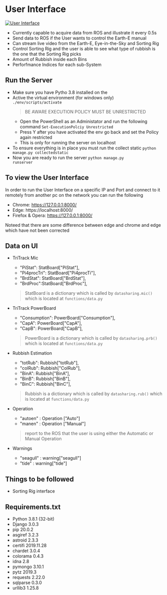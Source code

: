 # User Interface

[![User Interface](https://img.youtube.com/vi/Veu4dWLZzMg/0.jpg)](https://youtu.be/Veu4dWLZzMg)

- Currently capable to acquire data from ROS and illustrate it every 0.5s
- Send data to ROS if the User wants to control the Earth-E manual
- Can stream live video from the Earth-E, Eye-in-the-Sky and Sorting Rig
- Control Sorting Rig and the user is able to see what type of rubbish is the one that the Sorting Rig picks
- Amount of Rubbish inside each Bins
- Perforfmance Indices for each sub-System

## Run the Server

- Make sure you have Pytho 3.8 installed on the 
- Active the virtual environment (for windows only)
  <code>./env/scripts/activate</code>
  > BE AWARE EXECUTION POLICY MUST BE UNRESTRICTED
    - Open the PowerShell as an Administator and run the following command <code>Set-ExecutionPolciy Unrestricted</code>
    - Press Y after you have activated the env go back and set the Policy again restricted
    - This is only for running the server on localhost
- To ensure everything is in place you must run the collect  static 
<code>python manage.py collectedstatic</code>
- Now you are ready to run the server
<code>python manage.py runserver</code>

## To view the User Interface

In order to run the User Interface on a specific IP and Port and connect to it remotely from another pc on the network you can run the following   

- Chrome: https://127.0.0.1:8000/
- Edge: https://localhost:8000/
- Firefox & Opera: https://127.0.0.1:8000/

Noteed that there are some difference between edge and chrome and edge which have not been corrected

## Data on UI
- TriTrack Mic
  - "PiStat": StatBoard["PiStat"],
  - "Pi4procTri": StatBoard["Pi4procTi"],
  - "BrdStat": StatBoard["BrdStat"],
  - "BrdProc":StatBoard["BrdProc"],
  > StatBoard is a dictionary which is called by <code>datasharing.mic()</code> which is located at <code>functions/data.py</code>
  
- TriTrack PowerBoard
  - "Consumption": PowerBoard["Consumption"],
  - "CapA": PowerBoard["CapA"], 
  - "CapB": PowerBoard["CapB"],
  > PowerBoard is a dictionary which is called by <code>datasharing.prb()</code> which is located at <code>functions/data.py</code>
  
- Rubbish Estimation
  - "totRub": Rubbish["totRub"],
  - "colRub": Rubbish["ColRub"],
  - "BinA": Rubbish["BinA"],
  - "BinB": Rubbish["BinB"],
  - "BinC": Rubbish["BinC"],
  > Rubbish is a dictionary which is called by <code>datasharing.rub()</code> which is located at <code>functions/data.py</code>
  
- Operation
  - "autoen" : Operation ["Auto"]
  - "manen" : Operation ["Manual"]
  > report to the ROS that the user is using either the Automatic or Manual Operation

- Warnings
  - "seagull" : warning["seagull"]
  - "tide" : warning["tide"]
  
## Things to be followed
- Sorting Rig interface

## Requirements.txt
- Python    3.8.1 (32-bit)
- Django    3.0.3
- pip       20.0.2
- asgiref   3.2.3
- astroid   2.3.3
- certifi   2019.11.28
- chardet   3.0.4
- colorama  0.4.3
- idna      2.8
- pymongo   3.10.1
- pytz      2019.3
- requests  2.22.0
- sqlparse  0.3.0
- urllib3   1.25.8
